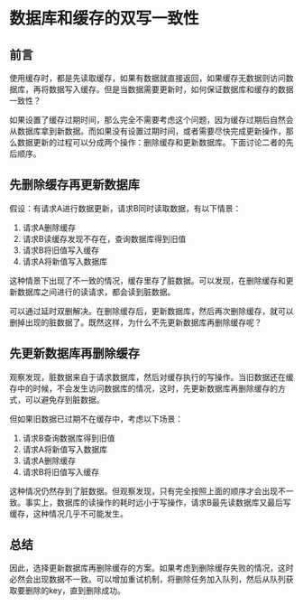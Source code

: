 # 数据库和缓存的双写一致性

## 前言

使用缓存时，都是先读取缓存，如果有数据就直接返回，如果缓存无数据则访问数据库，再将数据写入缓存。但是当数据需要更新时，如何保证数据库和缓存的数据一致性？

如果设置了缓存过期时间，那么完全不需要考虑这个问题，因为缓存过期后自然会从数据库拿到新数据。而如果没有设置过期时间，或者需要尽快完成更新操作，那么数据更新的过程可以分成两个操作：删除缓存和更新数据库。下面讨论二者的先后顺序。

## 先删除缓存再更新数据库

假设：有请求A进行数据更新，请求B同时读取数据，有以下情景：

1. 请求A删除缓存
2. 请求B读缓存发现不存在，查询数据库得到旧值
3. 请求B将旧值写入缓存
4. 请求A将新值写入数据库

这种情景下出现了不一致的情况，缓存里存了脏数据。可以发现，在删除缓存和更新数据库之间进行的读请求，都会读到脏数据。

可以通过延时双删解决。在删除缓存后，更新数据库，然后再次删除缓存，就可以删掉出现的脏数据了。既然这样，为什么不先更新数据库再删除缓存呢？

## 先更新数据库再删除缓存

观察发现，脏数据来自于请求数据库，然后对缓存执行的写操作。当旧数据还在缓存中的时候，不会发生访问数据库的情况，这时，先更新数据库再删除缓存的方式，可以避免存到脏数据。

但如果旧数据已过期不在缓存中，考虑以下场景：

1. 请求B查询数据库得到旧值
2. 请求A将新值写入数据库
3. 请求A删除缓存
4. 请求B将旧值写入缓存

这种情况仍然存到了脏数据。但观察发现，只有完全按照上面的顺序才会出现不一致。事实上，数据库的读操作的耗时远小于写操作，请求B最先读数据库又最后写缓存，这种情况几乎不可能发生。

## 总结

因此，选择更新数据库再删除缓存的方案。如果考虑到删除缓存失败的情况，这时必然会出现数据不一致。可以增加重试机制，将删除任务加入队列，然后从队列获取要删除的key，直到删除成功。